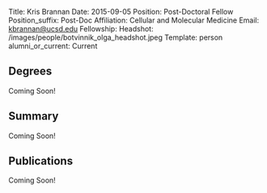Title: Kris Brannan
Date: 2015-09-05
Position: Post-Doctoral Fellow
Position_suffix: Post-Doc
Affiliation: Cellular and Molecular Medicine
Email: kbrannan@ucsd.edu
Fellowship: 
Headshot: /images/people/botvinnik_olga_headshot.jpeg
Template: person
alumni_or_current: Current

## Degrees

Coming Soon!

## Summary

Coming Soon!
## Publications

Coming Soon!
